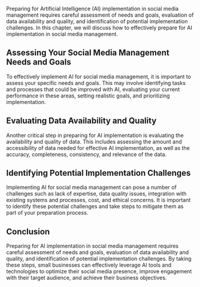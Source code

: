 
Preparing for Artificial Intelligence (AI) implementation in social media management requires careful assessment of needs and goals, evaluation of data availability and quality, and identification of potential implementation challenges. In this chapter, we will discuss how to effectively prepare for AI implementation in social media management.

Assessing Your Social Media Management Needs and Goals
------------------------------------------------------

To effectively implement AI for social media management, it is important to assess your specific needs and goals. This may involve identifying tasks and processes that could be improved with AI, evaluating your current performance in these areas, setting realistic goals, and prioritizing implementation.

Evaluating Data Availability and Quality
----------------------------------------

Another critical step in preparing for AI implementation is evaluating the availability and quality of data. This includes assessing the amount and accessibility of data needed for effective AI implementation, as well as the accuracy, completeness, consistency, and relevance of the data.

Identifying Potential Implementation Challenges
-----------------------------------------------

Implementing AI for social media management can pose a number of challenges such as lack of expertise, data quality issues, integration with existing systems and processes, cost, and ethical concerns. It is important to identify these potential challenges and take steps to mitigate them as part of your preparation process.

Conclusion
----------

Preparing for AI implementation in social media management requires careful assessment of needs and goals, evaluation of data availability and quality, and identification of potential implementation challenges. By taking these steps, small businesses can effectively leverage AI tools and technologies to optimize their social media presence, improve engagement with their target audience, and achieve their business objectives.
